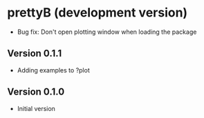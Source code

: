 # prettyB (development version)
  * Bug fix: Don't open plotting window when loading the package

## Version 0.1.1
  * Adding examples to ?plot

## Version 0.1.0
  * Initial version
